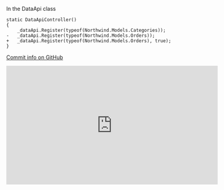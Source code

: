 ﻿In the DataApi class

```csdiff
static DataApiController()
{
    _dataApi.Register(typeof(Northwind.Models.Categories));
-   _dataApi.Register(typeof(Northwind.Models.Orders));
+   _dataApi.Register(typeof(Northwind.Models.Orders), true);
}
```

[Commit info on GitHub](https://github.com/FireflyMigration/ENV.Web/commit/acf3d1e160bddbbb6e1e56a743cffd4aab9579d6)



<iframe width="560" height="315" src="https://www.youtube.com/embed/o38r7wQ64IM?list=PL1DEQjXG2xnJOSQf2421r1S040NkvCApp" frameborder="0" allowfullscreen></iframe>